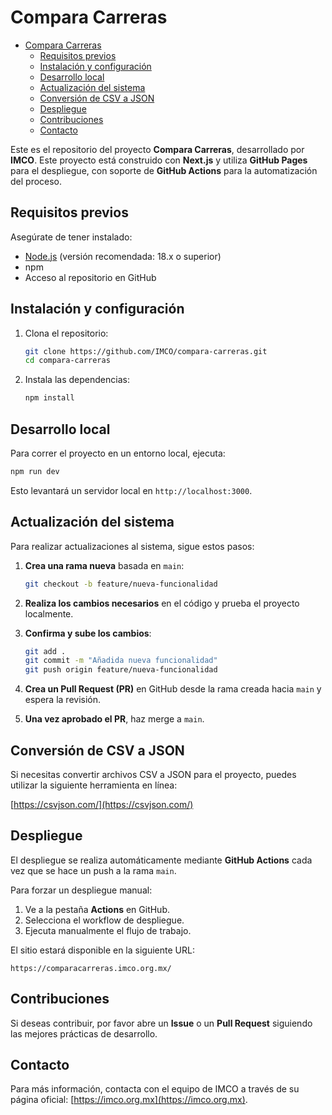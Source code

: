# Compara Carreras

- [Compara Carreras](#compara-carreras)
  - [Requisitos previos](#requisitos-previos)
  - [Instalación y configuración](#instalación-y-configuración)
  - [Desarrollo local](#desarrollo-local)
  - [Actualización del sistema](#actualización-del-sistema)
  - [Conversión de CSV a JSON](#conversión-de-csv-a-json)
  - [Despliegue](#despliegue)
  - [Contribuciones](#contribuciones)
  - [Contacto](#contacto)

Este es el repositorio del proyecto **Compara Carreras**, desarrollado por **IMCO**. Este proyecto está construido con **Next.js** y utiliza **GitHub Pages** para el despliegue, con soporte de **GitHub Actions** para la automatización del proceso.

## Requisitos previos

Asegúrate de tener instalado:

- [Node.js](https://nodejs.org/) (versión recomendada: 18.x o superior)
- npm
- Acceso al repositorio en GitHub

## Instalación y configuración

1. Clona el repositorio:

   ```bash
   git clone https://github.com/IMCO/compara-carreras.git
   cd compara-carreras
   ```

2. Instala las dependencias:

   ```bash
   npm install
   ```

## Desarrollo local

Para correr el proyecto en un entorno local, ejecuta:

```bash
npm run dev
```

Esto levantará un servidor local en `http://localhost:3000`.

## Actualización del sistema

Para realizar actualizaciones al sistema, sigue estos pasos:

1. **Crea una rama nueva** basada en `main`:

   ```bash
   git checkout -b feature/nueva-funcionalidad
   ```

2. **Realiza los cambios necesarios** en el código y prueba el proyecto localmente.
3. **Confirma y sube los cambios**:

   ```bash
   git add .
   git commit -m "Añadida nueva funcionalidad"
   git push origin feature/nueva-funcionalidad
   ```

4. **Crea un Pull Request (PR)** en GitHub desde la rama creada hacia `main` y espera la revisión.
5. **Una vez aprobado el PR**, haz merge a `main`.

## Conversión de CSV a JSON

Si necesitas convertir archivos CSV a JSON para el proyecto, puedes utilizar la siguiente herramienta en línea:

[https://csvjson.com/](https://csvjson.com/)

## Despliegue

El despliegue se realiza automáticamente mediante **GitHub Actions** cada vez que se hace un push a la rama `main`.

Para forzar un despliegue manual:

1. Ve a la pestaña **Actions** en GitHub.
2. Selecciona el workflow de despliegue.
3. Ejecuta manualmente el flujo de trabajo.

El sitio estará disponible en la siguiente URL:

```text
https://comparacarreras.imco.org.mx/
```

## Contribuciones

Si deseas contribuir, por favor abre un **Issue** o un **Pull Request** siguiendo las mejores prácticas de desarrollo.

## Contacto

Para más información, contacta con el equipo de IMCO a través de su página oficial: [https://imco.org.mx](https://imco.org.mx).
